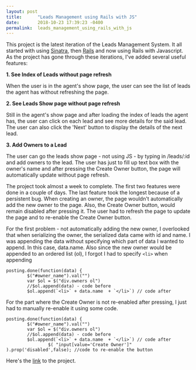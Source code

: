 ```yaml
---
layout: post
title:      "Leads Management using Rails with JS"
date:       2018-10-23 17:39:23 -0400
permalink:  leads_management_using_rails_with_js
---
```



This project is the latest iteration of the Leads Management System. It all started with using [Sinatra](https://ktamoguis.github.io/sinatra_project_leads_management_system), then [Rails](https://ktamoguis.github.io/leads_management_using_ruby_on_rails) and now using Rails with Javascript. As the project has gone through these iterations, I've added several useful features:



**1. See Index of Leads without page refresh**

When the user is in the agent's show page, the user can see the list of leads the agent has without refreshing the page.



**2. See Leads Show page without page refresh**

Still in the agent's show page and after loading the index of leads the agent has, the user can click on each lead and see more details for the said lead. The user can also click the 'Next' button to display the details of the next lead.



**3. Add Owners to a Lead**

The user can go the leads show page - not using JS - by typing in /leads/:id and add owners to the lead. The user has just to fill up text box with the owner's name and after pressing the Create Owner button, the page will automatically update without page refresh.


The project took almost a week to complete. The first two features were done in a couple of days. The last feature took the longest because of a persistent bug. When creating an owner, the page wouldn't automatically add the new owner to the page. Also, the Create Owner button, would remain disabled after pressing it. The user had to refresh the page to update the page and to re-enable the Create Owner button.

For the first problem - not automatically adding the new owner, I overlooked that when serializing the owner, the serialized data came with id and name. I was appending the data without specifying which part of data I wanted to append. In this case, data.name. Also since the new owner would be appended to an ordered list (ol), I forgot I had to specify `<li>` when appending

```
posting.done(function(data) {
        $("#owner_name").val("")
        var $ol = $("div.owners ol")
        //$ol.append(data) - code before
        $ol.append(`<li>` + data.name  + `</li>`) // code after
```

For the part where the Create Owner is not re-enabled after pressing, I just had to manually re-enable it using some code.

```
posting.done(function(data) {
        $("#owner_name").val("")
        var $ol = $("div.owners ol")
        //$ol.append(data) - code before
        $ol.append(`<li>` + data.name  + `</li>`) // code after
				$( "input[value='Create Owner']" ).prop('disabled',false); //code to re-enable the button
```


Here's the [link](https://github.com/ktamoguis/leadsmgt_js) to the project.
			

